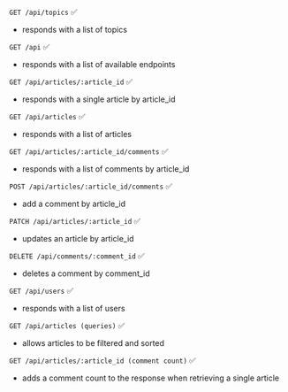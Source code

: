 `GET /api/topics` ✅
- responds with a list of topics

`GET /api` ✅
- responds with a list of available endpoints

`GET /api/articles/:article_id` ✅
- responds with a single article by article_id

`GET /api/articles` ✅
- responds with a list of articles

`GET /api/articles/:article_id/comments` ✅
- responds with a list of comments by article_id

`POST /api/articles/:article_id/comments` ✅
- add a comment by article_id

`PATCH /api/articles/:article_id` ✅
- updates an article by article_id

`DELETE /api/comments/:comment_id` ✅
- deletes a comment by comment_id

`GET /api/users` ✅
- responds with a list of users

`GET /api/articles (queries)` ✅
- allows articles to be filtered and sorted

`GET /api/articles/:article_id (comment count)` ✅
- adds a comment count to the response when retrieving a single article
